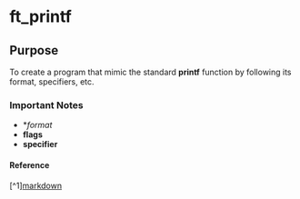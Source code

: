 # ft_printf 
## Purpose
To create a program that mimic the standard **printf** function by following its format, specifiers, etc.
### Important Notes
- **format*
- **flags**
- **specifier**
#### Reference
[^1][markdown](https://docs.github.com/en/get-started/writing-on-github/getting-started-with-writing-and-formatting-on-github/basic-writing-and-formatting-syntax)
